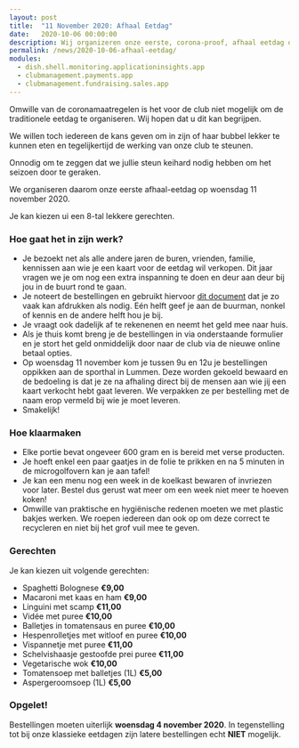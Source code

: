 ```yaml
---
layout: post
title:  "11 November 2020: Afhaal Eetdag"
date:   2020-10-06 00:00:00
description: Wij organizeren onze eerste, corona-proof, afhaal eetdag op 11 November 2020
permalink: /news/2020-10-06-afhaal-eetdag/
modules:
  - dish.shell.monitoring.applicationinsights.app
  - clubmanagement.payments.app
  - clubmanagement.fundraising.sales.app
---
```


Omwille van de coronamaatregelen is het voor de club niet mogelijk om de traditionele eetdag te organiseren. Wij hopen dat u dit kan begrijpen.

We willen toch iedereen de kans geven om in zijn of haar bubbel lekker te kunnen eten en tegelijkertijd de werking van onze club te steunen.

Onnodig om te zeggen dat we jullie steun keihard nodig hebben om het seizoen door te geraken.

We organiseren daarom onze eerste afhaal-eetdag op woensdag 11 november 2020.

Je kan kiezen ui een 8-tal lekkere gerechten.

### Hoe gaat het in zijn werk?

- Je bezoekt net als alle andere jaren de buren, vrienden, familie, kennissen aan wie je een kaart voor de eetdag wil verkopen. Dit jaar vragen we je om nog een extra inspanning te doen en deur aan deur bij jou in de buurt rond te gaan.
- Je noteert de bestellingen en gebruikt hiervoor [dit document](/news/downloads/afhaal-eetdag.pdf) dat je zo vaak kan afdrukken als nodig. Eén helft geef je aan de buurman, nonkel of kennis en de andere helft hou je bij.
- Je vraagt ook dadelijk af te rekenenen en neemt het geld mee naar huis.
- Als je thuis komt breng je de bestellingen in via onderstaande formulier en je stort het geld onmiddelijk door naar de club via de nieuwe online betaal opties.
- Op woensdag 11 november kom je tussen 9u en 12u je bestellingen oppikken aan de sporthal in Lummen. Deze worden gekoeld bewaard en de bedoeling is dat je ze na afhaling direct bij de mensen aan wie jij een kaart verkocht hebt gaat leveren. We verpakken ze per bestelling met de naam erop vermeld bij wie je moet leveren.
- Smakelijk!

### Hoe klaarmaken

- Elke portie bevat ongeveer 600 gram en is bereid met verse producten.
- Je hoeft enkel een paar gaatjes in de folie te prikken en na 5 minuten in de microgolfovern kan je aan tafel!
- Je kan een menu nog een week in de koelkast bewaren of invriezen voor later. Bestel dus gerust wat meer om een week niet meer te hoeven koken!
- Omwille van praktische en hygiënische redenen moeten we met plastic bakjes werken. We roepen iedereen dan ook op om deze correct te recycleren en niet bij het grof vuil mee te geven.

### Gerechten

Je kan kiezen uit volgende gerechten:

- Spaghetti Bolognese **€9,00**
- Macaroni met kaas en ham **€9,00**
- Linguini met scamp **€11,00**
- Vidée met puree **€10,00**
- Balletjes in tomatensaus en puree **€10,00**
- Hespenrolletjes met witloof en puree **€10,00**
- Vispannetje met puree **€11,00**
- Schelvishaasje gestoofde prei puree **€11,00**
- Vegetarische wok **€10,00**
- Tomatensoep met balletjes (1L) **€5,00**
- Aspergeroomsoep (1L) **€5,00**

### Opgelet!

Bestellingen moeten uiterlijk **woensdag 4 november 2020**. In tegenstelling tot bij onze klassieke eetdagen zijn latere bestellingen echt **NIET** mogelijk.

<clubmgmt-purchase-order-wizard sale-id="be11416f-e7bb-41f0-92c0-5df34e34fca8"></clubmgmt-purchase-order-wizard>

<template id="clubmgmt-purchase-order-form-template">
  <form class="responsive-form">
    <fieldset>
      <legend>Plaats je bestelling</legend>
    </fieldset>
  </form>
</template>

<template id="clubmgmt-purchase-order-sale-open-template">
    <table>
      <tbody>
        <tr>
          <td><label for="given-name">Voornaam</label></td>
          <td><input type="text" id="given-name" name="given-name" placeholder="Vul je voornaam in..." required></input></td>
        </tr>
        <tr>
          <td><label for="family-name">Familienaam</label></td>
          <td><input type="text" id="family-name" name="family-name" placeholder="Vul je familienaam in..." required></input></td>
        </tr>
        <tr>
          <td><label for="email">Email</label></td>
          <td><input type="text" id="email" name="email" placeholder="Vul je email in..."></input></td>
        </tr>
		<tr>
          <td><label for="telephone">Telefoon</label></td>
          <td><input type="text" id="telephone" name="telephone" placeholder="Vul je telefoon in..."></input></td>
        </tr>
      </tbody>
      <tbody id="offers"></tbody>
      <tbody>    
        <tr class="total-row">
          <td><label>Te betalen</label></td>
          <td><label id="price">€ 0</label></td>
        </tr>   
      </tbody>
       <tbody>  
        <tr>
          <td><label for="sendConfirmation">Stuur me een bevestiging</label></td>
          <td><input type="checkbox" id="sendConfirmation" name="sendConfirmation" checked></input> (vereist email)</td>
        </tr>  
      </tbody>
      <tbody id="delivery-types"></tbody>
      <tbody id="delivery-slots"></tbody>
      <tbody id="delivery-location"></tbody>     
      <tbody>
        <tr>
          <td><label for="submit"></label></td>
          <td><submit-button>Doorgaan naar betalen</submit-button></td>
        </tr>
       </tbody>        
    </table>
</template>

<template id="clubmgmt-purchase-order-sale-pending-template">
    <table>
      <tr>
        <td><label>Registratie gaat pas open op <span class="sale-from"></span></label></td>
      </tr>
    </table>
</template>

<template id="clubmgmt-purchase-order-sale-over-template">
    <table>
      <tr>
        <td><label>Registratie is afgelopen</label></td>
      </tr>
    </table>
</template>

<template id="clubmgmt-purchase-order-offer-template">
    <tr>
        <td class="label-holder"><label></label></td>
        <td class="input-holder"></td>
    </tr>
</template>

<template id="clubmgmt-purchase-order-offer-label-template">
    <label></label>
</template>

<template id="clubmgmt-purchase-order-offer-input-number-template">
    <input type="number" placeholder="0" min="0" />
</template>

<template id="clubmgmt-purchase-order-offer-input-toggle-template">
    <input />
</template>

<template id="clubmgmt-purchase-order-offer-input-dropdown-template">
    <select />
</template>

<template id="clubmgmt-purchase-order-offer-horizontal-container-template">
    <div class="horizontal-container"></span>
</template>

<template id="clubmgmt-purchase-order-offer-option-label-template">
    <span class="option-label"></span>
</template>

<template id="clubmgmt-purchase-order-delivery-types-template">
    <tr>
        <td><label>Levering</label></td>
        <td><select id="delivery-types-selector" name="delivery-types-selector"></select></td>
    </tr>
</template>

<template id="clubmgmt-purchase-order-delivery-slot-template">
    <tr>
        <td></td>
        <td><input type="radio" name="delivery"></input> <span class="slot-from"></span> tot <span class="slot-to"></span></td>
    </tr>
</template>

<template id="clubmgmt-purchase-order-delivery-location-template">
    <tr>
      <td><label for="addressLine1">Adres Lijn 1</label></td>
      <td><input type="text" id="addressLine1" name="addressLine1" placeholder="Vul je adres in..." required></input></td>
    </tr>
    <tr>
      <td><label for="addressLine2">Adres Lijn 2</label></td>
      <td><input type="text" id="addressLine2" name="addressLine2" placeholder="Vul je adres in..."></input></td>
    </tr>
    <tr>
      <td><label for="postcode">Postcode</label></td>
      <td><input type="text" id="zipCode" name="zipCode" value="3560" disabled required></input></td>
    </tr>
    <tr>
      <td><label for="city">Stad</label></td>
      <td><input type="text" id="city" name="city" value="Lummen" disabled required></input></td>
    </tr>
    <tr>
      <td><label for="stateProvince">Provincie</label></td>
      <td><input type="text" id="stateProvince" name="stateProvince" value="Limburg" disabled required></input></td>
    </tr>
    <tr>
      <td><label for="country">Land</label></td>
      <td><input type="text" id="country" name="country" value="België" disabled required></input></td>
    </tr>
</template>

<template id="clubmgmt-purchase-order-confirmation-template">
  <form class="responsive-form">
    <fieldset>
      <legend>Bedankt voor je bestelling!</legend>
      <table>
        <tr>
          <td colspan="2" class="align-left">
              We verwelkomen je op 11 november 2020 aan de sporthal van Lummen tussen 9u en 12u.
              Je kan je bestelling <a class="pdf-link" href="/order/confirmation/">hier</a> afdrukken.
          </td>
        </tr>
        <tr>
          <td colspan="2" class="align-left">
            <button id="new">Nog een bestelling plaatsen</button>
          </td>
        </tr>
      </table>
    </fieldset>
  </form>
</template>

<template id="clubmgmt-purchase-order-error-report-template">
  <form class="responsive-form">
    <fieldset>
      <legend>Er is iets fout gegaan!</legend>
      <table>
        <tr>
          <td colspan="2" class="align-left error-message">
          </td>
        </tr>
        <tr>
          <td colspan="2" class="align-left">
            <button id="new">Opnieuw een bestelling plaatsen</button>
          </td>
        </tr>
      </table>
    </fieldset>
  </form>
</template>

<!-- payment step -->

<template id="clubmgmt-purchase-order-payment-template">

  <form class="responsive-form" id="orderPayment">
    <fieldset>
      <legend>Online betaling, kies je betaal methode</legend>
      <payment-method-selector id="paymentMethodSelector">
      </payment-method-selector>
      <submit-button>Betalen</submit-button>
    </fieldset>
  </form>
  
</template>